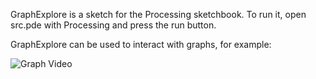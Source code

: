 GraphExplore is a sketch for the Processing sketchbook. To run it, open src.pde with Processing and press the run button.

GraphExplore can be used to interact with graphs, for example:
 
![Graph Video](graphGif2.gif)

